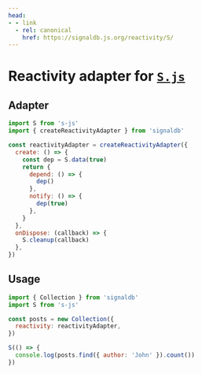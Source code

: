 ```yaml
---
head:
- - link
  - rel: canonical
    href: https://signaldb.js.org/reactivity/S/
---
```

# Reactivity adapter for [`S.js`](https://github.com/adamhaile/S)

## Adapter

```js
import S from 's-js'
import { createReactivityAdapter } from 'signaldb'

const reactivityAdapter = createReactivityAdapter({
  create: () => {
    const dep = S.data(true)
    return {
      depend: () => {
        dep()
      },
      notify: () => {
        dep(true)
      },
    }
  },
  onDispose: (callback) => {
    S.cleanup(callback)
  },
})
```

## Usage

```js
import { Collection } from 'signaldb'
import S from 's-js'

const posts = new Collection({
  reactivity: reactivityAdapter,
})

S(() => {
  console.log(posts.find({ author: 'John' }).count())
})
```
